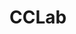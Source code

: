 # CCLab
 
<!-- here is my website https://github.com/chrisleellf/CCLab_Chris -->
<!-- this is the root, or very base of my cclab folder. 

if you see this on a url that looks like 

chrisleellf.github.io/repo-name

then you can append project/website/folder names to the url to get to the actual webpages. -->